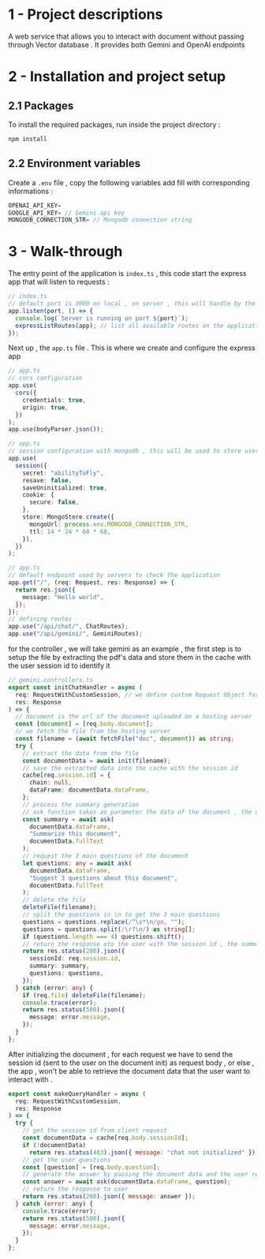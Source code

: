# 1 - Project descriptions

A web service that allows you to interact with document without passing through Vector database . 
It provides both Gemini and OpenAI endpoints

# 2 - Installation and project setup

## 2.1 Packages

To install the required packages, run inside the project directory :

```bash
npm install
```

## 2.2 Environment variables

Create a `.env` file , copy the following variables add fill with corresponding informations :

```js
OPENAI_API_KEY=
GOOGLE_API_KEY= // Gemini api key 
MONGODB_CONNECTION_STR= // Mongodb connection string 
```

# 3 - Walk-through

The entry point of the application is `index.ts` , this code start the express app that will listen to requests :

```js
// index.ts
// default port is 3000 on local , on server , this will handle by the server
app.listen(port, () => {
  console.log(`Server is running on port ${port}`);
  expressListRoutes(app); // list all available routes on the application
});
```

Next up , the `app.ts` file . This is where we create and configure the express app

```ts
// app.ts
// cors configuration
app.use(
  cors({
    credentials: true,
    origin: true,
  })
);
app.use(bodyParser.json());
```
```ts
// app.ts
// session configuration with mongodb , this will be used to store user session to keep their data active without storing them in a vector store
app.use(
  session({
    secret: "abilityToFly",
    resave: false,
    saveUninitialized: true,
    cookie: {
      secure: false,
    },
    store: MongoStore.create({
      mongoUrl: process.env.MONGODB_CONNECTION_STR,
      ttl: 14 * 24 * 60 * 60,
    }),
  })
);
```
```ts
// app.ts
// default endpoint used by servers to check the application
app.get("/", (req: Request, res: Response) => {
  return res.json({
    message: "Hello world",
  });
});
// defining routes 
app.use("/api/chat/", ChatRoutes);
app.use("/api/gemini/", GeminiRoutes);
```

for the controller , we will take gemini as an example , 
the first step is to setup the file by extracting the pdf's data and store them in the cache with the user session id to identify it 
```ts
// gemini.controllers.ts
export const initChatHandler = async (
  req: RequestWithCustomSession, // we define custom Request Object for each request because we have to keep the document data active 
  res: Response
) => {
  // document is the url of the document uploaded on a hosting server 
  const [document] = [req.body.document];
  // we fetch the file from the hosting server 
  const filename = (await fetchFile("doc", document)) as string;
  try {
    // extract the data from the file 
    const documentData = await init(filename);
    // save the extracted data into the cache with the session id 
    cache[req.session.id] = {
      chain: null,
      dataFrame: documentData.dataFrame,
    };
    // process the summary generation 
    // ask function takes as parameter the data of the document , the query and the whole text of the document 
    const summary = await ask(
      documentData.dataFrame,
      "Summarize this document",
      documentData.fullText
    );
    // request the 3 main questions of the document 
    let questions: any = await ask(
      documentData.dataFrame,
      "Suggest 3 questions about this document",
      documentData.fullText
    );
    // delete the file 
    deleteFile(filename);
    // split the questions in \n to get the 3 main questions 
    questions = questions.replace(/^\s*\n/gm, ""); 
    questions = questions.split(/\r?\n/) as string[];
    if (questions.length === 4) questions.shift();
    // return the response eto the user with the session id , the summary and the questions 
    return res.status(200).json({
      sessionId: req.session.id,
      summary: summary,
      questions: questions,
    });
  } catch (error: any) {
    if (req.file) deleteFile(filename);
    console.trace(error);
    return res.status(500).json({
      message: error.message,
    });
  }
};

```
After initializing the document , for each request we have to send the session id (sent to the user on the document init) as request body , or else , the app , won't be able to retrieve the document data that the user want to interact with .
```js
export const makeQueryHandler = async (
  req: RequestWithCustomSession,
  res: Response
) => {
  try {
    // get the session id from client request 
    const documentData = cache[req.body.sessionId];
    if (!documentData)
      return res.status(403).json({ message: "chat not initialized" });
    // get the user questions 
    const [question] = [req.body.question];
    // generate the answer by passing the document data and the user request to ask function 
    const answer = await ask(documentData.dataFrame, question);
    // return the response to user 
    return res.status(200).json({ message: answer });
  } catch (error: any) {
    console.trace(error);
    return res.status(500).json({
      message: error.message,
    });
  }
};

```
